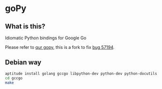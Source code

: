 goPy
====

What is this?
-------------

Idiomatic Python bindings for Google Go

Please refer to [qur gopy](https://github.com/qur/gopy), this is a fork to fix [bug 57194](http://gcc.gnu.org/bugzilla/show_bug.cgi?id=57194).

Debian way
-------------

```sh
aptitude install golang gccgo libpython-dev python-dev python-docutils
cd gccgo
make
```
